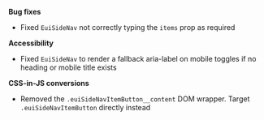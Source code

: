 **Bug fixes**

- Fixed `EuiSideNav` not correctly typing the `items` prop as required

**Accessibility**

- Fixed `EuiSideNav` to render a fallback aria-label on mobile toggles if no heading or mobile title exists

**CSS-in-JS conversions**

- Removed the `.euiSideNavItemButton__content` DOM wrapper. Target `.euiSideNavItemButton` directly instead
